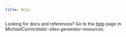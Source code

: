 ```yaml
---
title: Help
---
```


Looking for docs and references? Go to the [help](https://github.com/MichaelCurrin/static-sites-generator-resources/blob/master/Jekyll/help.md) page in _MichaelCurrin/static-sites-generator-resources_.
